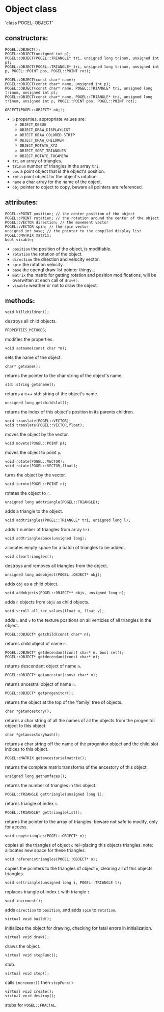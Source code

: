 
# Object class #
'class POGEL::OBJECT'
## constructors: ##
```
POGEL::OBJECT();
POGEL::OBJECT(unsigned int p);
POGEL::OBJECT(POGEL::TRIANGLE* tri, unsigned long trinum, unsigned int p);
POGEL::OBJECT(POGEL::TRIANGLE* tri, unsigned long trinum, unsigned int p, POGEL::POINT pos, POGEL::POINT rot);
                
POGEL::OBJECT(const char* name);
POGEL::OBJECT(const char* name, unsigned int p);
POGEL::OBJECT(const char* name, POGEL::TRIANGLE* tri, unsigned long trinum, unsigned int p);
POGEL::OBJECT(const char* name, POGEL::TRIANGLE* tri, unsigned long trinum, unsigned int p, POGEL::POINT pos, POGEL::POINT rot);

OBJECT(POGEL::OBJECT* obj);
```

  * `p` properties. appropriate values are:
    * `OBJECT_DEBUG`
    * `OBJECT_DRAW_DISPLAYLIST`
    * `OBJECT_DRAW_COLORED_STRIP`
    * `OBJECT_DRAW_CHILDREN`
    * `OBJECT_ROTATE_XYZ`
    * `OBJECT_SORT_TRIANGLES`
    * `OBJECT_ROTATE_TOCAMERA`
  * `tri` an array of triangles.
  * `trinum` number of triangles in the array `tri`.
  * `pos` a point object that is the object's position.
  * `rot` a point object for the object's rotation.
  * `name` a char array for the name of the object.
  * `obj` pointer to object to copy, beware all pointers are referenced.

## attributes: ##
```
POGEL::POINT position; // the center position of the object
POGEL::POINT rotation; // the rotation around the center of the object
POGEL::VECTOR direction; // the movement vector
POGEL::VECTOR spin; // the spin vector
unsigned int base; // the pointer to the compiled display list
POGEL::MATRIX matrix;
bool visable;
```

  * `position` the position of the object, is modifiable.
  * `rotation` the rotation of the object.
  * `direction` the direction and velocity vector.
  * `spin` the rotation velocity.
  * `base` the opengl draw list pointer thingy...
  * `matrix` the matrix for getting rotation and position modifications, will be overwitten at each call of `draw()`.
  * `visable` weather or not to draw the object.

## methods: ##

```
void killchildren();
```
destroys all child objects.
```
PROPERTIES_METHODS;
```
modifies the properties.
```
void setname(const char *n);
```
sets the name of the object.
```
char* getname();
```
returns the pointer to the char string of the object's name.
```
std::string getsname();
```
returns a c++ std::string of the object's name.
```
unsigned long getchildslot();
```
returns the index of this object's position in its parents children.
```
void translate(POGEL::VECTOR);
void translate(POGEL::VECTOR,float);
```
moves the object by the vector.
```
void moveto(POGEL::POINT p);
```
moves the object to point `p`.
```
void rotate(POGEL::VECTOR);
void rotate(POGEL::VECTOR,float);
```
turns the object by the vector.
```
void turnto(POGEL::POINT r);
```
rotates the object to `r`.
```
unsigned long addtriangle(POGEL::TRIANGLE);
```
adds a triangle to the object.
```
void addtriangles(POGEL::TRIANGLE* tri, unsigned long l);
```
adds `l` number of triangles from array `tri`.
```
void addtrianglespace(unsigned long);
```
allocates empty space for a batch of triangles to be added.
```
void cleartriangles();
```
destroys and removes all triangles from the object.
```
unsigned long addobject(POGEL::OBJECT* obj);
```
adds `obj` as a child object.
```
void addobjects(POGEL::OBJECT** objs, unsigned long n);
```
adds `n` objects from `objs` as child objects.
```
void scroll_all_tex_values(float u, float v);
```
adds `u` and `v` to the texture positions on all verticies of all triangles in the object.
```
POGEL::OBJECT* getchild(const char* n);
```
returns child object of name `n`.
```
POGEL::OBJECT* getdecendant(const char* n, bool self);
POGEL::OBJECT* getdecendant(const char* n);
```
returns descendant object of name `n`.
```
POGEL::OBJECT* getancestor(const char* n);
```
returns ancestral object of name `n`.
```
POGEL::OBJECT* getprogenitor();
```
returns the object at the top of the 'family' tree of objects.
```
char *getancestory();
```
returns a char string of all the names of all the objects from the progenitor object to this object.
```
char *getancestoryhash();
```
returns a char string off the name of the progenitor object and the child slot indices to this object.
```
POGEL::MATRIX getancestorialmatrix();
```
returns the complete matrix transforms of the ancestory of this object.
```
unsigned long getnumfaces();
```
returns the number of triangles in this object.
```
POGEL::TRIANGLE gettriangle(unsigned long i);
```
returns triangle of index `i`.
```
POGEL::TRIANGLE* gettrianglelist();
```
returns the pointer to the array of triangles. beware not safe to modify, only for access.
```
void copytriangles(POGEL::OBJECT* o);
```
copies all the triangles of object `o` rel=placing this objects triangles. note: allocates new space for these triangles.
```
void referencetriangles(POGEL::OBJECT* o);
```
copies the pointers to the triangles of object `o`, clearing all of this objects triangles.
```
void settriangle(unsigned long i, POGEL::TRIANGLE t);
```
replaces triangle of index `i` with triangle `t`.
```
void increment();
```
adds `direction` to `position`, and adds `spin` to `rotation`.
```
virtual void build();
```
initializes the object for drawing, checking for fatal errors in initialization.
```
virtual void draw();
```
draws the object.
```
virtual void stepFunc();
```
stub.
```
virtual void step();
```
calls `increment()` then `stepFunc()`.
```
virtual void create();
virtual void destroy();
```
stubs for `POGEL::FRACTAL`.